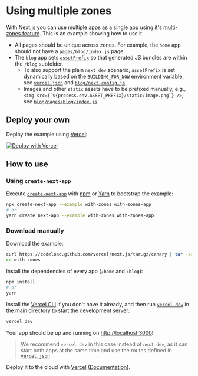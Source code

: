 # Using multiple zones

With Next.js you can use multiple apps as a single app using it's [multi-zones feature](https://nextjs.org/docs/advanced-features/multi-zones). This is an example showing how to use it.

- All pages should be unique across zones. For example, the `home` app should not have a `pages/blog/index.js` page.
- The `blog` app sets [`assetPrefix`](https://nextjs.org/docs/api-reference/next.config.js/cdn-support-with-asset-prefix) so that generated JS bundles are within the `/blog` subfolder.
  - To also support the plain `next dev` scenario, `assetPrefix` is set dynamically based on the `BUILDING_FOR_NOW` environment variable, see [`vercel.json`](vercel.json) and [`blog/next.config.js`](blog/next.config.js).
  - Images and other `static` assets have to be prefixed manually, e.g., `` <img src={`${process.env.ASSET_PREFIX}/static/image.png`} /> ``, see [`blog/pages/blog/index.js`](blog/pages/blog/index.js).

## Deploy your own

Deploy the example using [Vercel](https://vercel.com):

[![Deploy with Vercel](https://vercel.com/button)](https://vercel.com/import/project?template=https://github.com/vercel/next.js/tree/canary/examples/with-zones)

## How to use

### Using `create-next-app`

Execute [`create-next-app`](https://github.com/vercel/next.js/tree/canary/packages/create-next-app) with [npm](https://docs.npmjs.com/cli/init) or [Yarn](https://yarnpkg.com/lang/en/docs/cli/create/) to bootstrap the example:

```bash
npx create-next-app --example with-zones with-zones-app
# or
yarn create next-app --example with-zones with-zones-app
```

### Download manually

Download the example:

```bash
curl https://codeload.github.com/vercel/next.js/tar.gz/canary | tar -xz --strip=2 next.js-canary/examples/with-zones
cd with-zones
```

Install the dependencies of every app (`/home` and `/blog`):

```bash
npm install
# or
yarn
```

Install the [Vercel CLI](https://vercel.com/download) if you don't have it already, and then run [`vercel dev`](https://vercel.com/docs/cli?query=dev#commands/dev) in the main directory to start the development server:

```bash
vercel dev
```

Your app should be up and running on [http://localhost:3000](http://localhost:3000)!

> We recommend `vercel dev` in this case instead of `next dev`, as it can start both apps at the same time and use the routes defined in [`vercel.json`](vercel.json)

Deploy it to the cloud with [Vercel](https://vercel.com/import?filter=next.js&utm_source=github&utm_medium=readme&utm_campaign=next-example) ([Documentation](https://nextjs.org/docs/deployment)).

